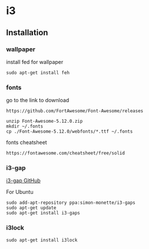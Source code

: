 # i3
## Installation

### wallpaper
install fed for wallpaper
```
sudo apt-get install feh
```

### fonts
go to the link to download
```
https://github.com/FortAwesome/Font-Awesome/releases
```
```
unzip Font-Awesome-5.12.0.zip
mkdir ~/.fonts
cp ./Font-Awesome-5.12.0/webfonts/*.ttf ~/.fonts
```

fonts cheatsheet
```
https://fontawesome.com/cheatsheet/free/solid
```

### i3-gap
[i3-gap GitHub](https://github.com/Airblader/i3)

For Ubuntu
```
sudo add-apt-repository ppa:simon-monette/i3-gaps
sudo apt-get update
sudo apt-get install i3-gaps
```

### i3lock
```
sudo apt-get install i3lock
```
